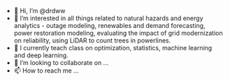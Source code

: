 - 👋 Hi, I’m @drdww
- 👀 I’m interested in all things related to natural hazards and energy analytics - outage modeling, renewables and demand forecasting, power restoration modeling, evaluating the impact of grid modernization on reliability, using LiDAR to count trees in powerlines.
- 🌱 I currently teach class on optimization, statistics, machine learning and deep learning.
- 💞️ I’m looking to collaborate on ...
- 📫 How to reach me ...

<!---
drdww/drdww is a ✨ special ✨ repository because its `README.md` (this file) appears on your GitHub profile.
You can click the Preview link to take a look at your changes.
--->
